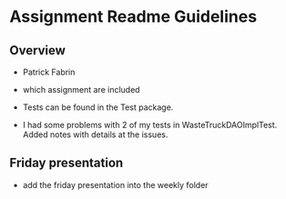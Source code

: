 # Assignment Readme Guidelines

## Overview

- Patrick Fabrin
- which assignment are included
- Tests can be found in the Test package.

- I had some problems with 2 of my tests in WasteTruckDAOImplTest. Added notes with details at the issues. 

## Friday presentation
- add the friday presentation into the weekly folder
